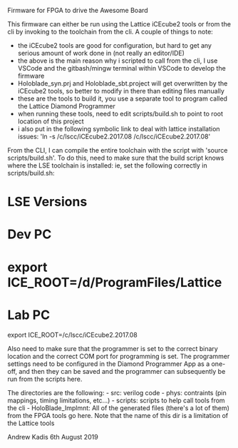 
Firmware for FPGA to drive the Awesome Board

This firmware can either be run using the Lattice iCEcube2 tools or from the cli by invoking to the toolchain from the cli. A couple of things to note:
  - the iCEcube2 tools are good for configuration, but hard to get any serious amount of work done in (not really an editor/IDE)
  - the above is the main reason why i scripted to call from the cli, I use VSCode and the gitbash/mingw terminal within VSCode to develop the firmware
  - Holoblade_syn.prj and Holoblade_sbt.project will get overwritten by the iCEcube2 tools, so better to modify in there than editing files manually
  - these are the tools to build it, you use a separate tool to program called the Lattice Diamond Programmer
  - when running these tools, need to edit scripts/build.sh to point to root location of this project
  - i also put in the following symbolic link to deal with lattice installation issues: 'ln -s /c/lscc/iCEcube2.2017.08 /c/lscc/iCEcube2.2017.08'

From the CLI, I can compile the entire toolchain with the script with 'source scripts/build.sh'. To do this, need to make sure that the build script knows where the LSE toolchain is installed:
ie, set the following correctly in scripts/build.sh:
# LSE Versions
# Dev PC
# export ICE_ROOT=/d/ProgramFiles/Lattice
# Lab PC
export ICE_ROOT=/c/lscc/iCEcube2.2017.08

Also need to make sure that the programmer is set to the correct binary location and the correct COM port for programming is set. The programmer settings need to be configured in the Diamond Programmer App as a one-off, and then they can be saved and
the programmer can subsequently be run from the scripts here.

The directories are the following:
    - src: verilog code
    - phys: contraints (pin mappings, timing limitations, etc...)
    - scripts: scripts to help call tools from the cli
    - HoloBlade_Implmnt: All of the generated files (there's a lot of them) from the FPGA tools go here. Note that the name of this dir is a limitation of the Lattice tools

Andrew Kadis 6th August 2019